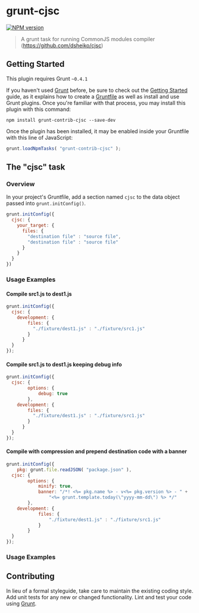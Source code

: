 # grunt-cjsc
[![NPM version](https://badge.fury.io/js/grunt-contrib-cjsc.png)](http://badge.fury.io/js/grunt-contrib-cjsc)

> A grunt task for running CommonJS modules compiler (https://github.com/dsheiko/cjsc)

## Getting Started
This plugin requires Grunt `~0.4.1`

If you haven't used [Grunt](http://gruntjs.com/) before, be sure to check out the [Getting Started](http://gruntjs.com/getting-started) guide, as it explains how to create a [Gruntfile](http://gruntjs.com/sample-gruntfile) as well as install and use Grunt plugins. Once you're familiar with that process, you may install this plugin with this command:

```shell
npm install grunt-contrib-cjsc --save-dev
```

Once the plugin has been installed, it may be enabled inside your Gruntfile with this line of JavaScript:

```js
grunt.loadNpmTasks( "grunt-contrib-cjsc" );
```

## The "cjsc" task

### Overview
In your project's Gruntfile, add a section named `cjsc` to the data object passed into `grunt.initConfig()`.

```js
grunt.initConfig({
  cjsc: {
    your_target: {
      files: {
        "destination file" : "source file",
        "destination file" : "source file"
      }
    }
  }
})
```


### Usage Examples

#### Compile src1.js to dest1.js
```js
grunt.initConfig({
  cjsc: {
    development: {
        files: {
          "./fixture/dest1.js" : "./fixture/src1.js"
        }
      }
  }
});
```

#### Compile src1.js to dest1.js keeping debug info
```js
grunt.initConfig({
  cjsc: {
		options: {
			debug: true
		},
    development: {
        files: {
          "./fixture/dest1.js" : "./fixture/src1.js"
        }
      }
  }
});
```

#### Compile with compression and prepend destination code with a banner
```js
grunt.initConfig({
	pkg: grunt.file.readJSON( "package.json" ),
  cjsc: {
		options: {
			minify: true,
			banner: "/*! <%= pkg.name %> - v<%= pkg.version %> - " +
				"<%= grunt.template.today(\"yyyy-mm-dd\") %> */"
		},
    development: {
			files: {
				"./fixture/dest1.js" : "./fixture/src1.js"
			}
		}
  }
});
```

### Usage Examples

## Contributing
In lieu of a formal styleguide, take care to maintain the existing coding style. Add unit tests for any new or changed functionality. Lint and test your code using [Grunt](http://gruntjs.com/).

